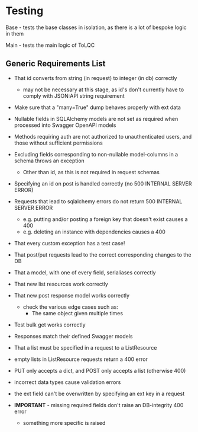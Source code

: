 <!--
SPDX-FileCopyrightText: 2021 Genome Research Ltd.

SPDX-License-Identifier: MIT
-->

# Testing

Base - tests the base classes in isolation, as there is a lot of bespoke logic in them

Main - tests the main logic of ToLQC

## Generic Requirements List

- That id converts from string (in request) to integer (in db) correctly
    - may not be necessary at this stage, as id's don't currently have to comply with JSON:API string requirement
- Make sure that a "many=True" dump behaves properly with ext data

- Nullable fields in SQLAlchemy models are not set as required when processed into Swagger OpenAPI models
- Methods requiring auth are not authorized to unauthenticated users, and those without sufficient permissions
- Excluding fields corresponding to non-nullable model-columns in a schema throws an exception
    - Other than id, as this is not required in request schemas
- Specifying an id on post is handled correctly (no 500 INTERNAL SERVER ERROR)
- Requests that lead to sqlalchemy errors do not return 500 INTERNAL SERVER ERROR
    - e.g. putting and/or posting a foreign key that doesn't exist causes a 400
    - e.g. deleting an instance with dependencies causes a 400
- That every custom exception has a test case!
- That post/put requests lead to the correct corresponding changes to the DB
- That a model, with one of every field, serialiases correctly

- That new list resources work correctly
- That new post response model works correctly
    - check the various edge cases such as:
        - The same object given multiple times
- Test bulk get works correctly
- Responses match their defined Swagger models
- That a list must be specified in a request to a ListResource
- empty lists in ListResource requests return a 400 error
- PUT only accepts a dict, and POST only accepts a list (otherwise 400)
- incorrect data types cause validation errors
- the ext field can't be overwritten by specifying an ext key in a request

- **IMPORTANT** - missing required fields don't raise an DB-integrity 400 error
    - something more specific is raised

